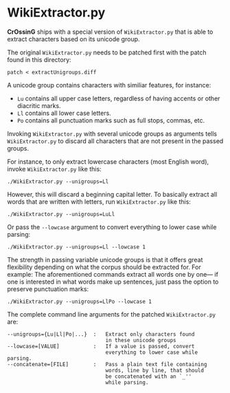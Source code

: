 WikiExtractor.py
================

**CrOssinG** ships with a special version of `WikiExtractor.py` that
is able to extract characters based on its unicode group.

The original `WikiExtractor.py` needs to be patched first with the patch
found in this directory:

    patch < extractUnigroups.diff

A unicode group contains characters with similiar features, for instance:

*   `Lu` contains all upper case letters, regardless of having accents
    or other diacritic marks.
*   `Ll` contains all lower case letters.
*   `Po` contains all punctuation marks such as full stops, commas, etc.

Invoking `WikiExtractor.py` with several unicode groups as arguments tells
`WikiExtractor.py` to discard all characters that are not present in the
passed groups.

For instance, to only extract lowercase characters (most English word),
invoke `WikiExtractor.py` like this:

    ./WikiExtractor.py --unigroups=Ll

However, this will discard a beginning capital letter. To basically extract
all words that are written with letters, run `WikiExtractor.py` like this:

    ./WikiExtractor.py --unigroups=LuLl

Or pass the `--lowcase` argument to convert everything to lower case
while parsing:

    ./WikiExtractor.py --unigroups=Ll --lowcase 1

The strength in passing variable unicode groups is that it offers great
flexibility depending on what the corpus should be extracted for.
For example: The aforementioned commands extract all words one by one—
if one is interested in what words make up sentences, just pass the option
to preserve punctuation marks:

    ./WikiExtractor.py --unigroups=LlPo --lowcase 1

The complete command line arguments for the patched `WikiExtractor.py` are:

    --unigroups={Lu|Ll|Po|...}  :   Extract only characters found
                                    in these unicode groups
    --lowcase=[VALUE]           :   If a value is passed, convert
                                    everything to lower case while parsing.
    --concatenate=[FILE]        :   Pass a plain text file containing
                                    words, line by line, that should
                                    be concatenated with an `_''
                                    while parsing.